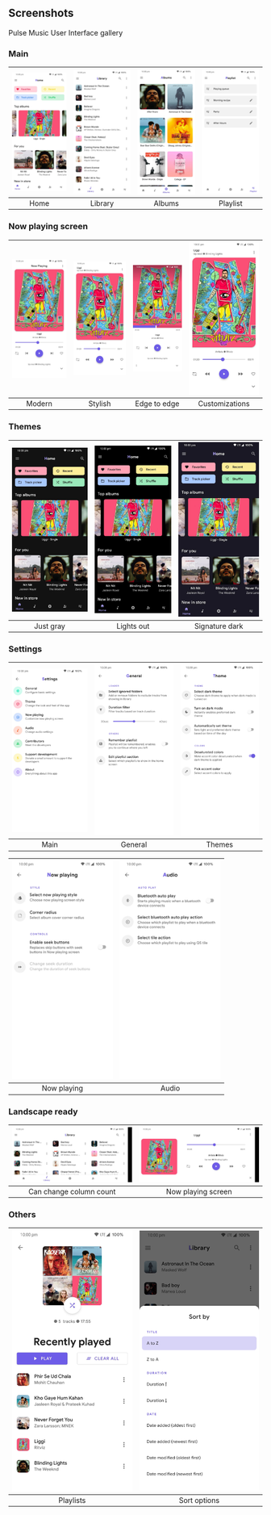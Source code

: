 ## Screenshots
Pulse Music User Interface gallery

### Main
| <img src="../fastlane/metadata/android/en-US/images/phoneScreenshots/A.jpg" width="200"/> | <img src="../fastlane/metadata/android/en-US/images/phoneScreenshots/B.jpg" width="200"/> | <img src="../fastlane/metadata/android/en-US/images/phoneScreenshots/C.jpg" width="200"/> | <img src="../fastlane/metadata/android/en-US/images/phoneScreenshots/D.jpg" width="200"/> |
|:---:|:---:|:---:|:---:|
| Home | Library | Albums |  Playlist |

### Now playing screen
| <img src="../fastlane/metadata/android/en-US/images/phoneScreenshots/E.jpg" width="200"/> | <img src="../fastlane/metadata/android/en-US/images/phoneScreenshots/F.jpg" width="200"/> | <img src="../fastlane/metadata/android/en-US/images/phoneScreenshots/G.jpg" width="200"/> | <img src="../fastlane/metadata/android/en-US/images/phoneScreenshots/H.jpg" width="200"/> |
|:---:|:---:|:---:| :---: |
| Modern | Stylish | Edge to edge | Customizations |

### Themes
| <img src="../fastlane/metadata/android/en-US/images/phoneScreenshots/I.jpg" width="200"/> | <img src="../fastlane/metadata/android/en-US/images/phoneScreenshots/J.jpg" width="200"/> | <img src="../fastlane/metadata/android/en-US/images/phoneScreenshots/K.jpg" width="200"/> |
|:---:|:---:|:---:|
| Just gray | Lights out | Signature dark |

### Settings
| <img src="../fastlane/metadata/android/en-US/images/phoneScreenshots/L.jpg" width="200"/> | <img src="../fastlane/metadata/android/en-US/images/phoneScreenshots/M.jpg" width="200"/> | <img src="../fastlane/metadata/android/en-US/images/phoneScreenshots/N.jpg" width="200"/> |
| :---: | :---: | :---: |
| Main | General | Themes |


| <img src="../fastlane/metadata/android/en-US/images/phoneScreenshots/O.jpg" width="200"/> | <img src="../fastlane/metadata/android/en-US/images/phoneScreenshots/P.jpg" width="200"/> |
| :---: | :---: |
| Now playing | Audio |

### Landscape ready
| <img src="../fastlane/metadata/android/en-US/images/phoneScreenshots/S.jpg" width="300"/> | <img src="../fastlane/metadata/android/en-US/images/phoneScreenshots/T.jpg" width="300"/> |
|:----:|:----:|
| Can change column count | Now playing screen |

### Others
| <img src="../fastlane/metadata/android/en-US/images/phoneScreenshots/R.jpg" width="300"/> | <img src="../fastlane/metadata/android/en-US/images/phoneScreenshots/U.jpg" width="300"/> |
|:----:|:----:|
| Playlists | Sort options |